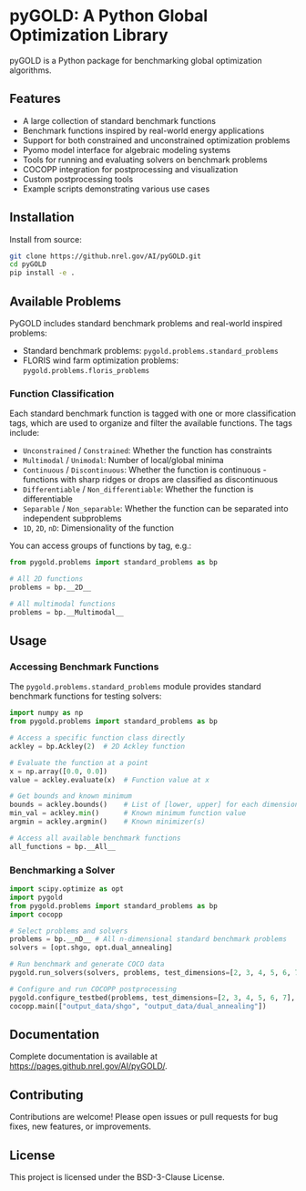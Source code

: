 # pyGOLD: A Python Global Optimization Library

pyGOLD is a Python package for benchmarking global optimization algorithms.

## Features

- A large collection of standard benchmark functions
- Benchmark functions inspired by real-world energy applications
- Support for both constrained and unconstrained optimization problems
- Pyomo model interface for algebraic modeling systems
- Tools for running and evaluating solvers on benchmark problems
- COCOPP integration for postprocessing and visualization
- Custom postprocessing tools
- Example scripts demonstrating various use cases

## Installation

Install from source:

```bash
git clone https://github.nrel.gov/AI/pyGOLD.git
cd pyGOLD
pip install -e .
```

## Available Problems

PyGOLD includes standard benchmark problems and real-world inspired problems:

- Standard benchmark problems: `pygold.problems.standard_problems`
- FLORIS wind farm optimization problems: `pygold.problems.floris_problems`

### Function Classification

Each standard benchmark function is tagged with one or more classification tags, which are used to organize and filter the available functions. The tags include:

- `Unconstrained` / `Constrained`: Whether the function has constraints
- `Multimodal` / `Unimodal`: Number of local/global minima
- `Continuous` / `Discontinuous`: Whether the function is continuous - functions with sharp ridges or drops are classified as discontinuous
- `Differentiable` / `Non_differentiable`: Whether the function is differentiable
- `Separable` / `Non_separable`: Whether the function can be separated into independent subproblems
- `1D`, `2D`, `nD`: Dimensionality of the function

You can access groups of functions by tag, e.g.:

```python
from pygold.problems import standard_problems as bp

# All 2D functions
problems = bp.__2D__

# All multimodal functions
problems = bp.__Multimodal__
```

## Usage

### Accessing Benchmark Functions

The `pygold.problems.standard_problems` module provides standard benchmark functions for testing solvers:

```python
import numpy as np
from pygold.problems import standard_problems as bp

# Access a specific function class directly
ackley = bp.Ackley(2)  # 2D Ackley function

# Evaluate the function at a point
x = np.array([0.0, 0.0])
value = ackley.evaluate(x)  # Function value at x

# Get bounds and known minimum
bounds = ackley.bounds()    # List of [lower, upper] for each dimension
min_val = ackley.min()      # Known minimum function value
argmin = ackley.argmin()    # Known minimizer(s)

# Access all available benchmark functions
all_functions = bp.__All__
```

### Benchmarking a Solver

```python
import scipy.optimize as opt
import pygold
from pygold.problems import standard_problems as bp
import cocopp

# Select problems and solvers
problems = bp.__nD__ # All n-dimensional standard benchmark problems
solvers = [opt.shgo, opt.dual_annealing]

# Run benchmark and generate COCO data
pygold.run_solvers(solvers, problems, test_dimensions=[2, 3, 4, 5, 6, 7], n_iters=5, track_energy=False)

# Configure and run COCOPP postprocessing
pygold.configure_testbed(problems, test_dimensions=[2, 3, 4, 5, 6, 7], n_solvers=2)
cocopp.main(["output_data/shgo", "output_data/dual_annealing"])
```

## Documentation

Complete documentation is available at https://pages.github.nrel.gov/AI/pyGOLD/.

## Contributing

Contributions are welcome! Please open issues or pull requests for bug fixes, new features, or improvements.

## License

This project is licensed under the BSD-3-Clause License.

